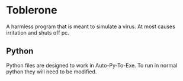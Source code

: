 # Toblerone
A harmless program that is meant to simulate a virus. At most causes irritation and shuts off pc.


## Python
Python files are designed to work in Auto-Py-To-Exe.
To run in normal python they will need to be modified.
